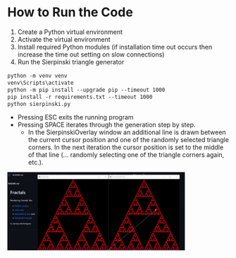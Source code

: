 How to Run the Code
===================

1. Create a Python virtual environment
1. Activate the virtual environment
1. Install required Python modules (if installation time out occurs then increase the time out setting on slow connections)
1. Run the Sierpinski triangle generator

```
python -m venv venv
venv\Scripts\activate
python -m pip install --upgrade pip --timeout 1000
pip install -r requirements.txt --timeout 1000
python sierpinski.py
```

* Pressing ESC exits the running program
* Pressing SPACE iterates through the generation step by step.
    * In the SierpinskiOverlay window an additional line is drawn between the current cursor position and one of the randomly selected triangle corners. In the next iteration the cursor position is set to the middle of that line (... randomly selecting one of the triangle corners again, etc.).

<img src='ScreenshotSierpinski.jpg' width='80%' />
